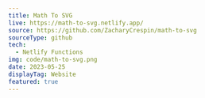 ```yaml
---
title: Math To SVG
live: https://math-to-svg.netlify.app/
source: https://github.com/ZacharyCrespin/math-to-svg
sourceType: github
tech: 
  - Netlify Functions
img: code/math-to-svg.png
date: 2023-05-25
displayTag: Website
featured: true
---
```

